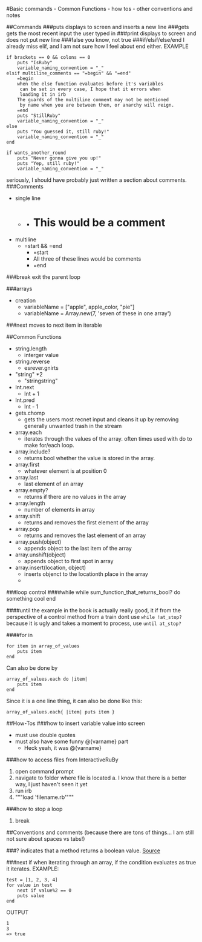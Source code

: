 
#Basic commands - Common Functions - how tos - other conventions and notes


##Commands
###puts 
displays to screen and inserts a new line
###gets
gets the most recent input the user typed in
###print 
displays to screen and does not put new line
###false
you know, not true
###if/elsif/else/end
I already miss elif, and I am not sure how I feel about end either.
EXAMPLE

    if brackets == 0 && colons == 0
        puts "IsRuby"
        variable_naming_convention = "_"
    elsif multiline_comments == "=begin" && "=end"
        =begin
        when the else function evaluates before it's variables
         can be set in every case, I hope that it errors when 
         loading it in irb
        The guards of the multiline comment may not be mentioned
         by name when you are between them, or anarchy will reign.
        =end
        puts "StillRuby"
        variable_naming_convention = "_"
    else
        puts "You guessed it, still ruby!"
        variable_naming_convention = "_"
    end

    if wants_another_round
        puts "Never gonna give you up!"
        puts "Yep, still ruby!"
        variable_naming_convention = "_"
seriously, I should have probably just written a section about comments.
###Comments
* single line
    - #
        + # This would be a comment
* multiline
    - =start && =end
        + =start
        + All three of these lines would be comments
        + =end

###break
exit the parent loop

###arrays
* creation
    - variableName = ["apple", apple_color, "pie"]
    - variableName = Array.new(7, 'seven of these in one array')

###next
moves to next item in iterable






##Common Functions
* string.length
    - interger value
* string.reverse
    - esrever.gnirts
* "string" *2
    - "stringstring"
* Int.next
    - Int + 1
* Int.pred
    - Int - 1
* gets.chomp
    - gets the users most recnet input and cleans it up by removing generally unwanted trash in the stream
* array.each
    - iterates through the values of the array. often times used with do to make for/each loop.
* array.include?
    - returns bool whether the value is stored in the array.
* array.first
    - whatever element is at position 0
* array.last
    - last element of an array
* array.empty?
    - returns if there are no values in the array
* array.length
    - number of elements in array
* array.shift
    - returns and removes the first element of the array
* array.pop
    - returns and removes the last element of an array
* array.push(object)
    - appends object to the last item of the array
* array.unshift(object)
    - appends object to first spot in array
* array.insert(location, object)
    - inserts objenct to the locationth place in the array
    - 

###loop control
####while
    while sum_function_that_returns_bool?
        do something cool
    end

####until
the example in the book is actually really good, it if from the perspective of a control method from a train dont use `while !at_stop?` because it is ugly and takes a moment to process, use `until at_stop?`

####for in

    for item in array_of_values
        puts item
    end
Can also be done by

    array_of_values.each do |item|
        puts item
    end
Since it is a one line thing, it can also be done like this:

    array_of_values.each{ |item| puts item }








##How-Tos
###how to insert variable value into screen
* must use double quotes
* must also have some funny @{varname} part
    - Heck yeah, it was @{varname}

###how to access files from InteractiveRuBy
1. open command prompt
2. navigate to folder where file is located
    a. I know that there is a better way, I just haven't seen it yet
3. run irb
4. """load 'filename.rb'"""

###how to stop a loop
1. break



##Conventions and comments
(because there are tons of things... I am still not sure about spaces vs tabs!)

###?
indicates that a method returns a boolean value. [Source](http://stackoverflow.com/questions/1345843/ruby-question-mark-usage)

###next if
when iterating through an array, if the condition evaluates as true it iterates.
EXAMPLE:  
    
    test = [1, 2, 3, 4]
    for value in test
        next if value%2 == 0
        puts value
    end

OUTPUT    

    1
    3
    => true




